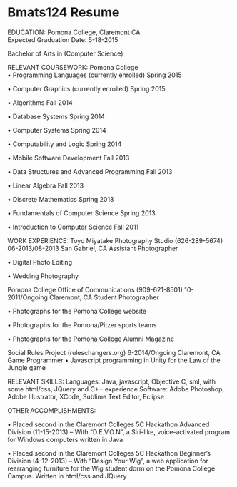 # Bmats124 Resume
EDUCATION:
Pomona College, Claremont CA	 				
Expected Graduation Date: 5-18-2015

Bachelor of Arts in (Computer Science)

RELEVANT COURSEWORK: 
Pomona College	
•	Programming Languages (currently enrolled)						Spring 2015

•	Computer Graphics (currently enrolled)						Spring 2015

•	Algorithms										Fall 2014

•	Database Systems									Spring 2014

•	Computer Systems 									Spring 2014

•	Computability and Logic 								Spring 2014

•	Mobile Software Development								Fall 2013

•	Data Structures and Advanced Programming 						Fall 2013

•	Linear Algebra										Fall 2013

•	Discrete Mathematics									Spring 2013

•	Fundamentals of Computer Science							Spring 2013

•	Introduction to Computer Science							Fall 2011


WORK EXPERIENCE:
Toyo Miyatake Photography Studio (626-289-5674)						06-2013/08-2013
San Gabriel, CA
Assistant Photographer

•	Digital Photo Editing

•	Wedding Photography

Pomona College Office of Communications (909-621-8501)			          		10-2011/Ongoing
Claremont, CA
Student Photographer

•	Photographs for the Pomona College website

•	Photographs for the Pomona/Pitzer sports teams

•	Photographs for the Pomona College Alumni Magazine

Social Rules Project (ruleschangers.org)							6-2014/Ongoing
Claremont, CA
Game Programmer
•	Javascript programming in Unity for the Law of the Jungle game


RELEVANT SKILLS:
Languages: Java, javascript, Objective C, sml, with some html/css, JQuery and C++ experience
Software: Adobe Photoshop, Adobe Illustrator, XCode, Sublime Text Editor, Eclipse

OTHER ACCOMPLISHMENTS: 

•	Placed second in the Claremont Colleges 5C Hackathon Advanced Division (11-15-2013)  –  With “D.E.V.O.N”, a Siri-like, voice-activated program for Windows computers written in Java

•	Placed second in the Claremont Colleges 5C Hackathon Beginner’s Division (4-12-2013) – With “Design Your Wig”, a web application for rearranging furniture for the Wig student dorm on the Pomona College Campus.  Written in html/css and JQuery


